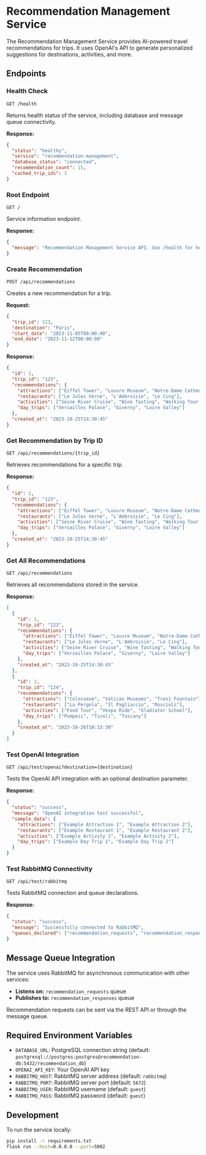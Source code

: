 # Recommendation Management Service

The Recommendation Management Service provides AI-powered travel recommendations for trips. It uses OpenAI's API to generate personalized suggestions for destinations, activities, and more.

## Endpoints

### Health Check

```
GET /health
```

Returns health status of the service, including database and message queue connectivity.

**Response:**
```json
{
  "status": "healthy",
  "service": "recommendation-management",
  "database_status": "connected",
  "recommendation_count": 15,
  "cached_trip_ids": 3
}
```

### Root Endpoint

```
GET /
```

Service information endpoint.

**Response:**
```json
{
  "message": "Recommendation Management Service API. Use /health for health check."
}
```

### Create Recommendation

```
POST /api/recommendations
```

Creates a new recommendation for a trip.

**Request:**
```json
{
  "trip_id": 123,
  "destination": "Paris",
  "start_date": "2023-11-05T00:00:00",
  "end_date": "2023-11-12T00:00:00"
}
```

**Response:**
```json
{
  "id": 1,
  "trip_id": "123",
  "recommendations": {
    "attractions": ["Eiffel Tower", "Louvre Museum", "Notre-Dame Cathedral"],
    "restaurants": ["Le Jules Verne", "L'Ambroisie", "Le Cinq"],
    "activities": ["Seine River Cruise", "Wine Tasting", "Walking Tour of Montmartre"],
    "day_trips": ["Versailles Palace", "Giverny", "Loire Valley"]
  },
  "created_at": "2023-10-25T14:30:45"
}
```

### Get Recommendation by Trip ID

```
GET /api/recommendations/{trip_id}
```

Retrieves recommendations for a specific trip.

**Response:**
```json
{
  "id": 1,
  "trip_id": "123",
  "recommendations": {
    "attractions": ["Eiffel Tower", "Louvre Museum", "Notre-Dame Cathedral"],
    "restaurants": ["Le Jules Verne", "L'Ambroisie", "Le Cinq"],
    "activities": ["Seine River Cruise", "Wine Tasting", "Walking Tour of Montmartre"],
    "day_trips": ["Versailles Palace", "Giverny", "Loire Valley"]
  },
  "created_at": "2023-10-25T14:30:45"
}
```

### Get All Recommendations

```
GET /api/recommendations
```

Retrieves all recommendations stored in the service.

**Response:**
```json
[
  {
    "id": 1,
    "trip_id": "123",
    "recommendations": {
      "attractions": ["Eiffel Tower", "Louvre Museum", "Notre-Dame Cathedral"],
      "restaurants": ["Le Jules Verne", "L'Ambroisie", "Le Cinq"],
      "activities": ["Seine River Cruise", "Wine Tasting", "Walking Tour of Montmartre"],
      "day_trips": ["Versailles Palace", "Giverny", "Loire Valley"]
    },
    "created_at": "2023-10-25T14:30:45"
  },
  {
    "id": 2,
    "trip_id": "124",
    "recommendations": {
      "attractions": ["Colosseum", "Vatican Museums", "Trevi Fountain"],
      "restaurants": ["La Pergola", "Il Pagliaccio", "Roscioli"],
      "activities": ["Food Tour", "Vespa Ride", "Gladiator School"],
      "day_trips": ["Pompeii", "Tivoli", "Tuscany"]
    },
    "created_at": "2023-10-26T10:15:30"
  }
]
```

### Test OpenAI Integration

```
GET /api/test/openai?destination={destination}
```

Tests the OpenAI API integration with an optional destination parameter.

**Response:**
```json
{
  "status": "success",
  "message": "OpenAI integration test successful",
  "sample_data": {
    "attractions": ["Example Attraction 1", "Example Attraction 2"],
    "restaurants": ["Example Restaurant 1", "Example Restaurant 2"],
    "activities": ["Example Activity 1", "Example Activity 2"],
    "day_trips": ["Example Day Trip 1", "Example Day Trip 2"]
  }
}
```

### Test RabbitMQ Connectivity

```
GET /api/test/rabbitmq
```

Tests RabbitMQ connection and queue declarations.

**Response:**
```json
{
  "status": "success",
  "message": "Successfully connected to RabbitMQ",
  "queues_declared": ["recommendation_requests", "recommendation_responses"]
}
```

## Message Queue Integration

The service uses RabbitMQ for asynchronous communication with other services:

- **Listens on:** `recommendation_requests` queue
- **Publishes to:** `recommendation_responses` queue

Recommendation requests can be sent via the REST API or through the message queue.

## Required Environment Variables

- `DATABASE_URL`: PostgreSQL connection string (default: `postgresql://postgres:postgres@recommendation-db:5432/recommendation_db`)
- `OPENAI_API_KEY`: Your OpenAI API key
- `RABBITMQ_HOST`: RabbitMQ server address (default: `rabbitmq`)
- `RABBITMQ_PORT`: RabbitMQ server port (default: `5672`)
- `RABBITMQ_USER`: RabbitMQ username (default: `guest`)
- `RABBITMQ_PASS`: RabbitMQ password (default: `guest`)

## Development

To run the service locally:

```bash
pip install -r requirements.txt
flask run --host=0.0.0.0 --port=5002
```
